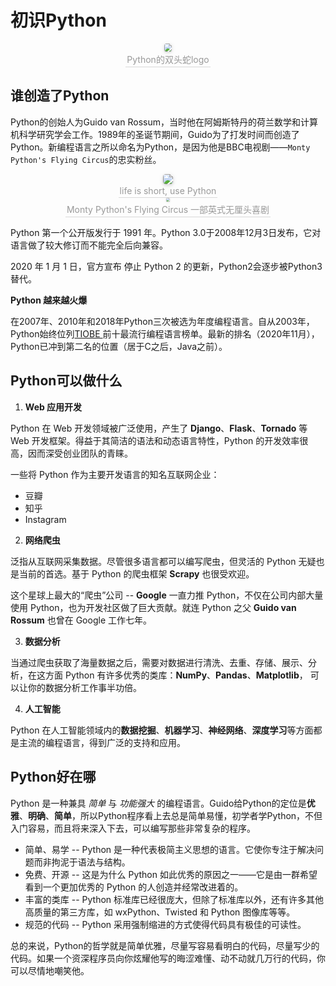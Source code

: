 # 初识Python

<center>
    <img style="border-radius: 0.3125em;zoom: 80%;
    box-shadow: 0 2px 4px 0 rgba(34,36,38,.12),0 2px 10px 0 rgba(34,36,38,.08);" 
    src="https://tva1.sinaimg.cn/large/0081Kckwgy1gkhtk5rq3cj30dw04474e.jpg">
    <br>
    <div style="color:orange; border-bottom: 1px solid #d9d9d9;
    display: inline-block;
    color: #999;
    padding: 2px;">Python的双头蛇logo</div>
</center>


## 谁创造了Python

Python的创始人为Guido van Rossum，当时他在阿姆斯特丹的荷兰数学和计算机科学研究学会工作。1989年的圣诞节期间，Guido为了打发时间而创造了Python。新编程语言之所以命名为Python，是因为他是BBC电视剧——`Monty Python's Flying Circus`的忠实粉丝。


<center>
    <img style="border-radius: 0.3125em;zoom: 100%;
    box-shadow: 0 2px 4px 0 rgba(34,36,38,.12),0 2px 10px 0 rgba(34,36,38,.08);" 
    src="https://tva1.sinaimg.cn/large/0081Kckwgy1gkhtfcvxo8j308b07tt9b.jpg">
    <br>
    <div style="color:orange; border-bottom: 1px solid #d9d9d9;
    display: inline-block;
    color: #999;
    padding: 2px;">life is short, use Python</div>
</center>


<center>
    <img style="border-radius: 0.3125em;zoom: 40%;
    box-shadow: 0 2px 4px 0 rgba(34,36,38,.12),0 2px 10px 0 rgba(34,36,38,.08);" 
    src="https://tva1.sinaimg.cn/large/0081Kckwgy1gkht4fr76rj30q00ocalk.jpg">
    <br>
    <div style="color:orange; border-bottom: 1px solid #d9d9d9;
    display: inline-block;
    color: #999;
    padding: 2px;">Monty Python's Flying Circus 一部英式无厘头喜剧</div>
</center>



Python 第一个公开版发行于 1991 年。Python 3.0于2008年12月3日发布，它对语言做了较大修订而不能完全后向兼容。

2020 年 1 月 1 日，官方宣布 停止 Python 2 的更新，Python2会逐步被Python3替代。

**Python 越来越火爆**

在2007年、2010年和2018年Python三次被选为年度编程语言。自从2003年，Python始终位列[TIOBE ](https://www.wikiwand.com/en/TIOBE_Programming_Community_Index)前十最流行编程语言榜单。最新的排名（2020年11月），Python已冲到第二名的位置（居于C之后，Java之前）。



## Python可以做什么

1. **Web 应用开发**

Python 在 Web 开发领域被广泛使用，产生了 **Django**、**Flask**、**Tornado** 等 Web 开发框架。得益于其简洁的语法和动态语言特性，Python 的开发效率很高，因而深受创业团队的青睐。

一些将 Python 作为主要开发语言的知名互联网企业：

- 豆瓣
- 知乎
- Instagram

2. **网络爬虫**

泛指从互联网采集数据。尽管很多语言都可以编写爬虫，但灵活的 Python 无疑也是当前的首选。基于 Python 的爬虫框架 **Scrapy** 也很受欢迎。

这个星球上最大的“爬虫”公司 -- **Google** 一直力推 Python，不仅在公司内部大量使用 Python，也为开发社区做了巨大贡献。就连 Python 之父 **Guido van Rossum** 也曾在 Google 工作七年。

3. **数据分析**

当通过爬虫获取了海量数据之后，需要对数据进行清洗、去重、存储、展示、分析，在这方面 Python 有许多优秀的类库：**NumPy**、**Pandas**、**Matplotlib**， 可以让你的数据分析工作事半功倍。

4. **人工智能**

Python 在人工智能领域内的**数据挖掘**、**机器学习**、**神经网络**、**深度学习**等方面都是主流的编程语言，得到广泛的支持和应用。



## Python好在哪

Python 是一种兼具 *简单* 与 *功能强大* 的编程语言。Guido给Python的定位是**优雅**、**明确**、**简单**，所以Python程序看上去总是简单易懂，初学者学Python，不但入门容易，而且将来深入下去，可以编写那些非常复杂的程序。

- 简单、易学 -- Python 是一种代表极简主义思想的语言。它使你专注于解决问题而非拘泥于语法与结构。
- 免费、开源 -- 这是为什么 Python 如此优秀的原因之一——它是由一群希望看到一个更加优秀的 Python 的人创造并经常改进着的。
- 丰富的类库 -- Python 标准库已经很庞大，但除了标准库以外，还有许多其他高质量的第三方库，如 wxPython、Twisted 和 Python 图像库等等。
- 规范的代码 -- Python 采用强制缩进的方式使得代码具有极佳的可读性。

总的来说，Python的哲学就是简单优雅，尽量写容易看明白的代码，尽量写少的代码。如果一个资深程序员向你炫耀他写的晦涩难懂、动不动就几万行的代码，你可以尽情地嘲笑他。

